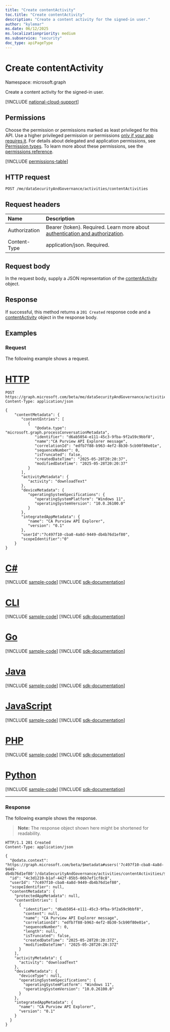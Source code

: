 ```yaml
---
title: "Create contentActivity"
toc.title: "Create contentActivity"
description: "Create a content activity for the signed-in user."
author: "kylemar"
ms.date: 06/12/2025
ms.localizationpriority: medium
ms.subservice: "security"
doc_type: apiPageType
---
```


# Create contentActivity

Namespace: microsoft.graph

Create a content activity for the signed-in user.

[!INCLUDE [national-cloud-support](../../includes/global-only.md)]

## Permissions

Choose the permission or permissions marked as least privileged for this API. Use a higher privileged permission or permissions [only if your app requires it](/graph/permissions-overview#best-practices-for-using-microsoft-graph-permissions). For details about delegated and application permissions, see [Permission types](/graph/permissions-overview#permission-types). To learn more about these permissions, see the [permissions reference](/graph/permissions-reference).

<!-- {
  "blockType": "permissions",
  "name": "activitiescontainer-post-contentactivities-permissions"
}
-->
[!INCLUDE [permissions-table](../includes/permissions/activitiescontainer-post-contentactivities-permissions.md)]

## HTTP request

<!-- {
  "blockType": "ignored"
}
-->
``` http
POST /me/dataSecurityAndGovernance/activities/contentActivities
```

## Request headers

|Name|Description|
|:---|:---|
|Authorization|Bearer {token}. Required. Learn more about [authentication and authorization](/graph/auth/auth-concepts).|
|Content-Type|application/json. Required.|

## Request body

In the request body, supply a JSON representation of the [contentActivity](../resources/contentactivity.md) object.

## Response

If successful, this method returns a `201 Created` response code and a [contentActivity](../resources/contentactivity.md) object in the response body.

## Examples

### Request

The following example shows a request.
# [HTTP](#tab/http)
<!-- {
  "blockType": "request",
  "name": "create_contentactivity_from_"
}
-->
``` http
POST https://graph.microsoft.com/beta/me/dataSecurityAndGovernance/activities/contentActivities
Content-Type: application/json

{
    "contentMetadata": {
       "contentEntries": [
          {
             "@odata.type": "microsoft.graph.processConversationMetadata",
             "identifier": "d6ab5054-e111-45c3-9fba-9f2a59c9bbf8",
             "name":"CA Purview API Explorer message",
             "correlationId": "edfb7f88-b963-4ef2-8b30-5cb90f80e01e",
             "sequenceNumber": 0, 
             "isTruncated": false,
             "createdDateTime": "2025-05-28T20:20:37",
             "modifiedDateTime": "2025-05-28T20:20:37"
          }
       ],
       "activityMetadata": { 
          "activity": "downloadText"
       },
       "deviceMetadata": {
          "operatingSystemSpecifications": {
             "operatingSystemPlatform": "Windows 11",
             "operatingSystemVersion": "10.0.26100.0" 
          }
       },
       "integratedAppMetadata": {
          "name": "CA Purview API Explorer",
          "version": "0.1" 
       },
       "userId":"7c497f10-cba8-4a8d-9449-db4b76d1ef80",
       "scopeIdentifier":"0"
    }
}
```

# [C#](#tab/csharp)
[!INCLUDE [sample-code](../includes/snippets/csharp/create-contentactivity-from--csharp-snippets.md)]
[!INCLUDE [sdk-documentation](../includes/snippets/snippets-sdk-documentation-link.md)]

# [CLI](#tab/cli)
[!INCLUDE [sample-code](../includes/snippets/cli/create-contentactivity-from--cli-snippets.md)]
[!INCLUDE [sdk-documentation](../includes/snippets/snippets-sdk-documentation-link.md)]

# [Go](#tab/go)
[!INCLUDE [sample-code](../includes/snippets/go/create-contentactivity-from--go-snippets.md)]
[!INCLUDE [sdk-documentation](../includes/snippets/snippets-sdk-documentation-link.md)]

# [Java](#tab/java)
[!INCLUDE [sample-code](../includes/snippets/java/create-contentactivity-from--java-snippets.md)]
[!INCLUDE [sdk-documentation](../includes/snippets/snippets-sdk-documentation-link.md)]

# [JavaScript](#tab/javascript)
[!INCLUDE [sample-code](../includes/snippets/javascript/create-contentactivity-from--javascript-snippets.md)]
[!INCLUDE [sdk-documentation](../includes/snippets/snippets-sdk-documentation-link.md)]

# [PHP](#tab/php)
[!INCLUDE [sample-code](../includes/snippets/php/create-contentactivity-from--php-snippets.md)]
[!INCLUDE [sdk-documentation](../includes/snippets/snippets-sdk-documentation-link.md)]

# [Python](#tab/python)
[!INCLUDE [sample-code](../includes/snippets/python/create-contentactivity-from--python-snippets.md)]
[!INCLUDE [sdk-documentation](../includes/snippets/snippets-sdk-documentation-link.md)]

---

### Response

The following example shows the response.
>**Note:** The response object shown here might be shortened for readability.
<!-- {
  "blockType": "response",
  "truncated": true,
  "@odata.type": "microsoft.graph.contentActivity"
}
-->
``` http
HTTP/1.1 201 Created
Content-Type: application/json

{
  "@odata.context": "https://graph.microsoft.com/beta/$metadata#users('7c497f10-cba8-4a8d-9449-db4b76d1ef80')/dataSecurityAndGovernance/activities/contentActivities/$entity",
  "id": "4c3d1219-b1af-442f-85b5-06b7ef1cf8c8",
  "userId": "7c497f10-cba8-4a8d-9449-db4b76d1ef80",
  "scopeIdentifier": null,
  "contentMetadata": {
    "protectedAppMetadata": null,
    "contentEntries": [
      {
        "identifier": "d6ab5054-e111-45c3-9fba-9f2a59c9bbf8",
        "content": null,
        "name": "CA Purview API Explorer message",
        "correlationId": "edfb7f88-b963-4ef2-8b30-5cb90f80e01e",
        "sequenceNumber": 0,
        "length": null,
        "isTruncated": false,
        "createdDateTime": "2025-05-28T20:20:37Z",
        "modifiedDateTime": "2025-05-28T20:20:37Z"
      }
    ],
    "activityMetadata": {
      "activity": "downloadText"
    },
    "deviceMetadata": {
      "deviceType": null,
      "operatingSystemSpecifications": {
        "operatingSystemPlatform": "Windows 11",
        "operatingSystemVersion": "10.0.26100.0"
      }
    },
    "integratedAppMetadata": {
      "name": "CA Purview API Explorer",
      "version": "0.1"
    }
  }
}
```
